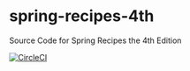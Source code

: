 # spring-recipes-4th
Source Code for Spring Recipes the 4th Edition

[![CircleCI](https://circleci.com/gh/mdeinum/spring-recipes-4th.svg?style=svg&circle-token=0cc7b13bad66aec69f031d50d9ef63a65dc91bd7)](https://circleci.com/gh/mdeinum/spring-recipes-4th)
